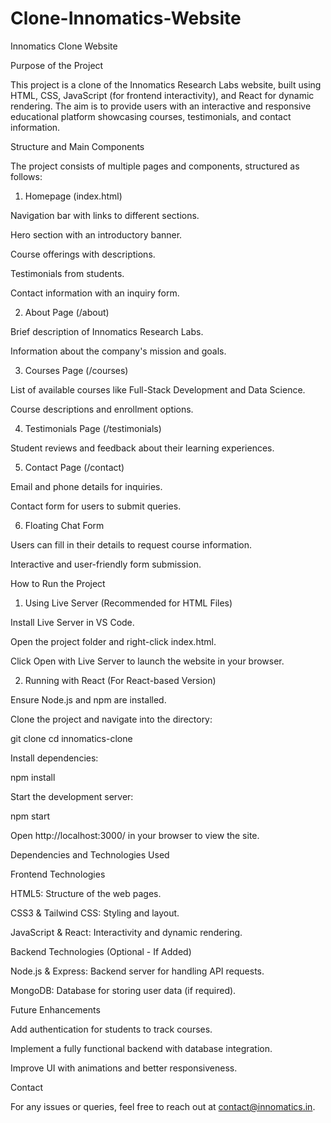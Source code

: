 # Clone-Innomatics-Website

Innomatics Clone Website

Purpose of the Project

This project is a clone of the Innomatics Research Labs website, built using HTML, CSS, JavaScript (for frontend interactivity), and React for dynamic rendering. The aim is to provide users with an interactive and responsive educational platform showcasing courses, testimonials, and contact information.

Structure and Main Components

The project consists of multiple pages and components, structured as follows:

1. Homepage (index.html)

Navigation bar with links to different sections.

Hero section with an introductory banner.

Course offerings with descriptions.

Testimonials from students.

Contact information with an inquiry form.

2. About Page (/about)

Brief description of Innomatics Research Labs.

Information about the company's mission and goals.

3. Courses Page (/courses)

List of available courses like Full-Stack Development and Data Science.

Course descriptions and enrollment options.

4. Testimonials Page (/testimonials)

Student reviews and feedback about their learning experiences.

5. Contact Page (/contact)

Email and phone details for inquiries.

Contact form for users to submit queries.

6. Floating Chat Form

Users can fill in their details to request course information.

Interactive and user-friendly form submission.

How to Run the Project

1. Using Live Server (Recommended for HTML Files)

Install Live Server in VS Code.

Open the project folder and right-click index.html.

Click Open with Live Server to launch the website in your browser.

2. Running with React (For React-based Version)

Ensure Node.js and npm are installed.

Clone the project and navigate into the directory:

git clone <repository-link>
cd innomatics-clone

Install dependencies:

npm install

Start the development server:

npm start

Open http://localhost:3000/ in your browser to view the site.

Dependencies and Technologies Used

Frontend Technologies

HTML5: Structure of the web pages.

CSS3 & Tailwind CSS: Styling and layout.

JavaScript & React: Interactivity and dynamic rendering.

Backend Technologies (Optional - If Added)

Node.js & Express: Backend server for handling API requests.

MongoDB: Database for storing user data (if required).

Future Enhancements

Add authentication for students to track courses.

Implement a fully functional backend with database integration.

Improve UI with animations and better responsiveness.

Contact

For any issues or queries, feel free to reach out at contact@innomatics.in.

